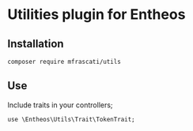 # Utilities plugin for Entheos

## Installation

```
composer require mfrascati/utils
```

## Use

Include traits in your controllers;

```
use \Entheos\Utils\Trait\TokenTrait;
```